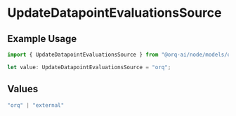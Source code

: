 # UpdateDatapointEvaluationsSource

## Example Usage

```typescript
import { UpdateDatapointEvaluationsSource } from "@orq-ai/node/models/operations";

let value: UpdateDatapointEvaluationsSource = "orq";
```

## Values

```typescript
"orq" | "external"
```